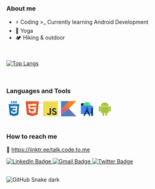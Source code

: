 <!-- Header GIF -->
<!-- <div id="header" align="center">
  <img src="https://media.giphy.com/media/M9gbBd9nbDrOTu1Mqx/giphy.gif" width="100"/>
</div> -->

<!-- About me -->
### About me  
- ⚡️ Coding >_ Currently learning Android Development 
- 🧘 Yoga
- 🏕️ Hiking & outdoor 


 <br />
 
 
<!-- Top langs on my profile -->
[![Top Langs](https://github-readme-stats.vercel.app/api/top-langs/?username=maggiesalia&layout=compact&theme=vision-friendly-dark)](https://github.com/anuraghazra/github-readme-stats)


 <br />
 

<!-- Languages I use -->
### Languages and Tools 
<div>
  <img src="https://github.com/devicons/devicon/blob/master/icons/css3/css3-plain-wordmark.svg"  title="CSS3" alt="CSS" width="40" height="40"/>&nbsp;
  <img src="https://github.com/devicons/devicon/blob/master/icons/html5/html5-original.svg" title="HTML5" alt="HTML" width="40" height="40"/>&nbsp;
  <img src="https://github.com/devicons/devicon/blob/master/icons/javascript/javascript-original.svg" title="JavaScript" alt="JavaScript" width="40" height="40"/>&nbsp;
 <img src="https://github.com/devicons/devicon/blob/master/icons/kotlin/kotlin-original.svg" title="Kotlin" alt="Kotlin" width="40" height="40"/>&nbsp;
 <img src="https://github.com/devicons/devicon/blob/master/icons/androidstudio/androidstudio-original.svg" title="Android Studio" alt="androidstudio" width="40" height="40"/>&nbsp;
 <img src="https://github.com/devicons/devicon/blob/master/icons/android/android-original.svg" title="Android" alt="android" width="40" height="40"/>&nbsp;
</div>

 <br />
 
 
<!-- social media  -->
 ### How to reach me
🚀 https://linktr.ee/talk.code.to.me

<div id="badges">
 <a href="https://www.linkedin.com/in/megisalia/">
  <img src="https://img.shields.io/badge/LinkedIn-blue?style=for-the-badge&logo=linkedin&logoColor=white" alt="LinkedIn Badge"/>
 </a>
 <a href="megisalia@gmail.com">
  <img src="https://img.shields.io/badge/Gmail-red?style=for-the-badge&logo=gmail&logoColor=white" alt="Gmail Badge"/>
 </a>
 <a href="https://twitter.com/maggiesalia">
  <img src="https://img.shields.io/badge/Twitter-blue?style=for-the-badge&logo=twitter&logoColor=white" alt="Twitter Badge"/>
 </a> 
</div>


<br />  
  

<!-- Github snake -->
![GitHub Snake dark](https://github.com/maggiesalia/maggiesalia/blob/output/github-contribution-grid-snake.svg#gh-dark-mode-only)

<!-- profile views  -->
<!-- ![image title](https://rushter.com/counter.svg) -->
